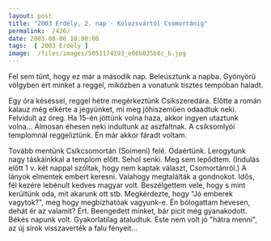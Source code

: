 ```yaml
---
layout: post
title: "2003 Erdély, 2. nap - Kolozsvártól Csomortánig"
permalink:  /426/ 
date: 2003-08-06 10:00:00
tags:  [ 2003 Erdély ] 
image:  /files/images/5051174193_e08b035b8c_b.jpg 
---
```

Fel sem tûnt, hogy ez már a második nap. Beleúsztunk a napba. Gyönyörû völgyben ért minket a reggel, miközben a vonatunk tisztes tempóban haladt.

Egy óra késéssel, reggel hétre megérkeztünk Csíkszeredára. Előtte a román kalauz még elkérte a jegyünket, mi meg jóhiszemûen odaadtuk neki. Felvidult az öreg. Ha 15-én jöttünk volna haza, akkor ingyen utaztunk volna... Álmosan éhesen neki indultunk az aszfaltnak. A csíksomlyói templomnál reggeliztünk. Én már akkor fáradt voltam.

Tovább mentünk Csíkcsomortán (Soimeni) felé. Odaértünk. Lerogytunk nagy táskáinkkal a templom előtt. Sehol senki. Meg sem lepődtem. (Indulás előtt 1 v. két nappal szóltak, hogy nem kaptak választ, Csomortánról.) A lányok elmentek embert keresni. Valahogy megtalálták a gondnokot. Idős, fél kezére lebénult kedves magyar volt. Beszélgettem vele, hogy s mint kerültünk oda, mit akarunk ott stb. Megkérdezte, hogy "Jó emberek vagytok?", meg hogy megbízhatóak vagyunk-e. Én bólogattam hevesen, dehát ér az valamit? Ért. Beengedett minket, bár picit még gyanakodott. Békés napunk volt. Gyakorlatilag átaludtuk. Este nem volt jó "hátra menni", az új sírok visszaverték a falu fényeit...


